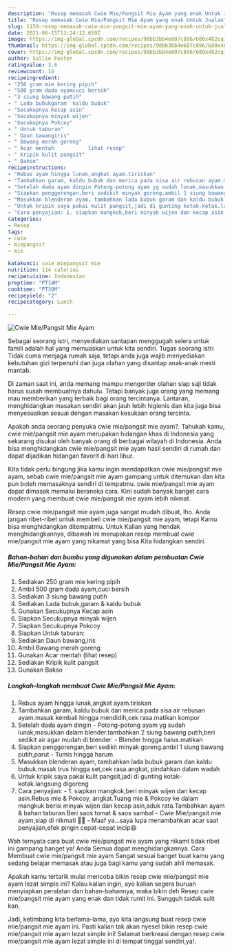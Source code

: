 ```yaml
---
description: "Resep memasak Cwie Mie/Pangsit Mie Ayam yang enak Untuk Jualan"
title: "Resep memasak Cwie Mie/Pangsit Mie Ayam yang enak Untuk Jualan"
slug: 1159-resep-memasak-cwie-mie-pangsit-mie-ayam-yang-enak-untuk-jualan
date: 2021-06-15T13:24:12.659Z
image: https://img-global.cpcdn.com/recipes/98bb3bb4e607c896/680x482cq70/cwie-miepangsit-mie-ayam-foto-resep-utama.jpg
thumbnail: https://img-global.cpcdn.com/recipes/98bb3bb4e607c896/680x482cq70/cwie-miepangsit-mie-ayam-foto-resep-utama.jpg
cover: https://img-global.cpcdn.com/recipes/98bb3bb4e607c896/680x482cq70/cwie-miepangsit-mie-ayam-foto-resep-utama.jpg
author: Sallie Foster
ratingvalue: 3.6
reviewcount: 14
recipeingredient:
- "250 gram mie kering pipih"
- "500 gram dada ayamcuci bersih"
- "3 siung bawang putih"
- " Lada bubukgaram  kaldu bubuk"
- "Secukupnya Kecap asin"
- "Secukupnya minyak wijen"
- "Secukupnya Pokcoy"
- " Untuk taburan"
- " Daun bawangiris"
- " Bawang merah goreng"
- " Acar mentah           lihat resep"
- " Kripik kulit pangsit"
- " Bakso"
recipeinstructions:
- "Rebus ayam hingga lunak,angkat ayam.tiriskan"
- "Tambahkan garam, kaldu bubuk dan merica pada sisa air rebusan ayam.masak kembali hingga mendidih,cek rasa.matikan kompor"
- "Setelah dada ayam dingin Potong-potong ayam yg sudah lunak,masukkan dalam blender.tambahkan 2 siung bawang putih,beri sedikit air agar mudah di blender. Blender hingga halus.matikan"
- "Siapkan penggorengan,beri sedikit minyak goreng.ambil 1 siung bawang putih,parut Tumis hingga harum"
- "Masukkan blenderan ayam, tambahkan lada bubuk garam dan kaldu bubuk.masak trus hingga set,cek rasa.angkat, pindahkan dalam wadah"
- "Untuk kripik saya pakai kulit pangsit,jadi di gunting kotak-kotak.langsung digoreng"
- "Cara penyajian: 1. siapkan mangkok,beri minyak wijen dan kecap asin.Rebus mie &amp; Pokcoy, angkat.Tuang mie &amp; Pokcoy ke dalam mangkuk berisi minyak wijen dan kecap asin,aduk rata.Tambahkan ayam &amp; bahan taburan.Beri saos tomat &amp; saos sambal Cwie Mie/pangsit mie ayam,siap di nikmati 🥰🥰 Maaf ya...saya lupa menambahkan acar saat penyajian,efek pingin cepat-cepat incip😆"
categories:
- Resep
tags:
- cwie
- miepangsit
- mie

katakunci: cwie miepangsit mie 
nutrition: 114 calories
recipecuisine: Indonesian
preptime: "PT14M"
cooktime: "PT30M"
recipeyield: "2"
recipecategory: Lunch

---
```



![Cwie Mie/Pangsit Mie Ayam](https://img-global.cpcdn.com/recipes/98bb3bb4e607c896/680x482cq70/cwie-miepangsit-mie-ayam-foto-resep-utama.jpg)

Sebagai seorang istri, menyediakan santapan menggugah selera untuk famili adalah hal yang memuaskan untuk kita sendiri. Tugas seorang istri Tidak cuma menjaga rumah saja, tetapi anda juga wajib menyediakan kebutuhan gizi terpenuhi dan juga olahan yang disantap anak-anak mesti mantab.

Di zaman  saat ini, anda memang mampu mengorder olahan siap saji tidak harus susah membuatnya dahulu. Tetapi banyak juga orang yang memang mau memberikan yang terbaik bagi orang tercintanya. Lantaran, menghidangkan masakan sendiri akan jauh lebih higienis dan kita juga bisa menyesuaikan sesuai dengan masakan kesukaan orang tercinta. 



Apakah anda seorang penyuka cwie mie/pangsit mie ayam?. Tahukah kamu, cwie mie/pangsit mie ayam merupakan hidangan khas di Indonesia yang sekarang disukai oleh banyak orang di berbagai wilayah di Indonesia. Anda bisa menghidangkan cwie mie/pangsit mie ayam hasil sendiri di rumah dan dapat dijadikan hidangan favorit di hari libur.

Kita tidak perlu bingung jika kamu ingin mendapatkan cwie mie/pangsit mie ayam, sebab cwie mie/pangsit mie ayam gampang untuk ditemukan dan kita pun boleh memasaknya sendiri di tempatmu. cwie mie/pangsit mie ayam dapat dimasak memalui beraneka cara. Kini sudah banyak banget cara modern yang membuat cwie mie/pangsit mie ayam lebih nikmat.

Resep cwie mie/pangsit mie ayam juga sangat mudah dibuat, lho. Anda jangan ribet-ribet untuk membeli cwie mie/pangsit mie ayam, tetapi Kamu bisa menghidangkan ditempatmu. Untuk Kalian yang hendak menghidangkannya, dibawah ini merupakan resep membuat cwie mie/pangsit mie ayam yang nikamat yang bisa Kita hidangkan sendiri.

<!--inarticleads1-->

##### Bahan-bahan dan bumbu yang digunakan dalam pembuatan Cwie Mie/Pangsit Mie Ayam:

1. Sediakan 250 gram mie kering pipih
1. Ambil 500 gram dada ayam,cuci bersih
1. Sediakan 3 siung bawang putih
1. Sediakan  Lada bubuk,garam &amp; kaldu bubuk
1. Gunakan Secukupnya Kecap asin
1. Siapkan Secukupnya minyak wijen
1. Siapkan Secukupnya Pokcoy
1. Siapkan  Untuk taburan:
1. Sediakan  Daun bawang,iris
1. Ambil  Bawang merah goreng
1. Gunakan  Acar mentah           (lihat resep)
1. Sediakan  Kripik kulit pangsit
1. Gunakan  Bakso




<!--inarticleads2-->

##### Langkah-langkah membuat Cwie Mie/Pangsit Mie Ayam:

1. Rebus ayam hingga lunak,angkat ayam.tiriskan
1. Tambahkan garam, kaldu bubuk dan merica pada sisa air rebusan ayam.masak kembali hingga mendidih,cek rasa.matikan kompor
1. Setelah dada ayam dingin - Potong-potong ayam yg sudah lunak,masukkan dalam blender.tambahkan 2 siung bawang putih,beri sedikit air agar mudah di blender. - Blender hingga halus.matikan
1. Siapkan penggorengan,beri sedikit minyak goreng.ambil 1 siung bawang putih,parut - Tumis hingga harum
1. Masukkan blenderan ayam, tambahkan lada bubuk garam dan kaldu bubuk.masak trus hingga set,cek rasa.angkat, pindahkan dalam wadah
1. Untuk kripik saya pakai kulit pangsit,jadi di gunting kotak-kotak.langsung digoreng
1. Cara penyajian: - 1. siapkan mangkok,beri minyak wijen dan kecap asin.Rebus mie &amp; Pokcoy, angkat.Tuang mie &amp; Pokcoy ke dalam mangkuk berisi minyak wijen dan kecap asin,aduk rata.Tambahkan ayam &amp; bahan taburan.Beri saos tomat &amp; saos sambal - Cwie Mie/pangsit mie ayam,siap di nikmati 🥰🥰 - Maaf ya...saya lupa menambahkan acar saat penyajian,efek pingin cepat-cepat incip😆




Wah ternyata cara buat cwie mie/pangsit mie ayam yang nikamt tidak ribet ini gampang banget ya! Anda Semua dapat menghidangkannya. Cara Membuat cwie mie/pangsit mie ayam Sangat sesuai banget buat kamu yang sedang belajar memasak atau juga bagi kamu yang sudah ahli memasak.

Apakah kamu tertarik mulai mencoba bikin resep cwie mie/pangsit mie ayam lezat simple ini? Kalau kalian ingin, ayo kalian segera buruan menyiapkan peralatan dan bahan-bahannya, maka bikin deh Resep cwie mie/pangsit mie ayam yang enak dan tidak rumit ini. Sungguh taidak sulit kan. 

Jadi, ketimbang kita berlama-lama, ayo kita langsung buat resep cwie mie/pangsit mie ayam ini. Pasti kalian tak akan nyesel bikin resep cwie mie/pangsit mie ayam lezat simple ini! Selamat berkreasi dengan resep cwie mie/pangsit mie ayam lezat simple ini di tempat tinggal sendiri,ya!.


